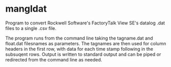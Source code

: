 # mangldat
Program to convert Rockwell Software's FactoryTalk View SE's datalog .dat files to a single .csv file.

The program runs from the command line taking the tagname.dat and float.dat filesnames as parameters. The
tagnames are then used for column headers in the first row, with data for each time stamp following in the
subsuqent rows. Output is written to standard output and can be piped or redirected from the command line 
as needed.
